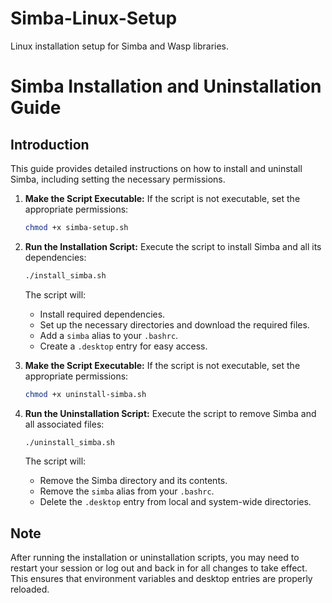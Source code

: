 # Simba-Linux-Setup
Linux installation setup for Simba and Wasp libraries. 


# Simba Installation and Uninstallation Guide

## Introduction

This guide provides detailed instructions on how to install and uninstall Simba, including setting the necessary permissions.


1. **Make the Script Executable:**
   If the script is not executable, set the appropriate permissions:
   ```bash
   chmod +x simba-setup.sh
   ```

2. **Run the Installation Script:**
   Execute the script to install Simba and all its dependencies:
   ```bash
   ./install_simba.sh
   ```

   The script will:
   - Install required dependencies.
   - Set up the necessary directories and download the required files.
   - Add a `simba` alias to your `.bashrc`.
   - Create a `.desktop` entry for easy access.


1. **Make the Script Executable:**
   If the script is not executable, set the appropriate permissions:
   ```bash
   chmod +x uninstall-simba.sh
   ```

2. **Run the Uninstallation Script:**
   Execute the script to remove Simba and all associated files:
   ```bash
   ./uninstall_simba.sh
   ```

   The script will:
   - Remove the Simba directory and its contents.
   - Remove the `simba` alias from your `.bashrc`.
   - Delete the `.desktop` entry from local and system-wide directories.

## Note

After running the installation or uninstallation scripts, you may need to restart your session or log out and back in for all changes to take effect. This ensures that environment variables and desktop entries are properly reloaded.
